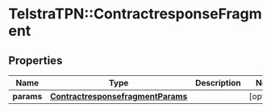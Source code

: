 # TelstraTPN::ContractresponseFragment

## Properties
Name | Type | Description | Notes
------------ | ------------- | ------------- | -------------
**params** | [**ContractresponsefragmentParams**](ContractresponsefragmentParams.md) |  | [optional] 


